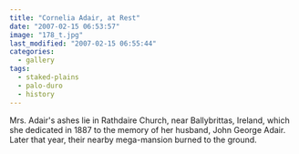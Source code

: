 ```yaml
---
title: "Cornelia Adair, at Rest"
date: "2007-02-15 06:53:57"
image: "178_t.jpg"
last_modified: "2007-02-15 06:55:44"
categories:
  - gallery
tags:
  - staked-plains
  - palo-duro
  - history  
---
```


Mrs. Adair's ashes lie in Rathdaire Church, near Ballybrittas, Ireland, which she dedicated in 1887 to the memory of her husband, John George Adair. Later that year, their nearby mega-mansion burned to the ground.
